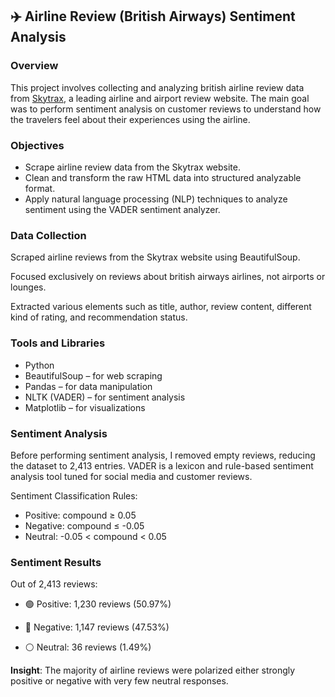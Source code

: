 ## ✈️ Airline Review (British Airways) Sentiment Analysis

### Overview
This project involves collecting and analyzing british airline review data from [Skytrax](https://www.airlinequality.com/airline-reviews/british-airways/page/1/), a leading airline and airport review website. The main goal was to perform sentiment analysis on customer reviews to understand how the travelers feel about their experiences using the airline.

### Objectives
* Scrape airline review data from the Skytrax website.
* Clean and transform the raw HTML data into structured analyzable format.
* Apply natural language processing (NLP) techniques to analyze sentiment using the VADER sentiment analyzer.

### Data Collection
Scraped airline reviews from the Skytrax website using BeautifulSoup.

Focused exclusively on reviews about british airways airlines, not airports or lounges.

Extracted various elements such as title, author, review content, different kind of rating, and recommendation status.

### Tools and Libraries
* Python
* BeautifulSoup – for web scraping
* Pandas – for data manipulation
* NLTK (VADER) – for sentiment analysis
* Matplotlib – for visualizations

### Sentiment Analysis
Before performing sentiment analysis, I removed empty reviews, reducing the dataset to 2,413 entries.
VADER is a lexicon and rule-based sentiment analysis tool tuned for social media and customer reviews.

Sentiment Classification Rules:

* Positive: compound ≥ 0.05
* Negative: compound ≤ -0.05
* Neutral: -0.05 < compound < 0.05

### Sentiment Results
Out of 2,413 reviews:

* 🟢 Positive: 1,230 reviews (50.97%)

* 🔴 Negative: 1,147 reviews (47.53%)

* ⚪ Neutral: 36 reviews (1.49%)

**Insight**: The majority of airline reviews were polarized either strongly positive or negative with very few neutral responses.